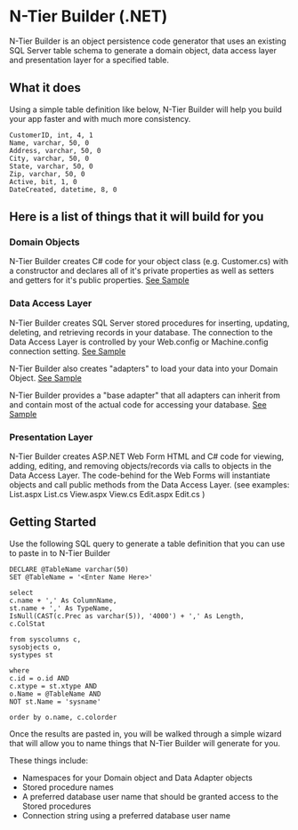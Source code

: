 N-Tier Builder (.NET)
=====================================
N-Tier Builder is an object persistence code generator that uses an existing SQL Server table schema to generate a domain object, data access layer and presentation layer for a specified table. 

## What it does

Using a simple table definition like below, N-Tier Builder will help you build your app faster and with much more consistency.

    CustomerID, int, 4, 1
	Name, varchar, 50, 0
	Address, varchar, 50, 0
	City, varchar, 50, 0
	State, varchar, 50, 0
	Zip, varchar, 50, 0
	Active, bit, 1, 0
	DateCreated, datetime, 8, 0

## Here is a list of things that it will build for you

### Domain Objects

N-Tier Builder creates C# code for your object class (e.g. Customer.cs) with a constructor and declares all of it's private properties as well as setters and getters for it's public properties. 
[See Sample](https://github.com/djohnsonkc/ntierbuilder/blob/master/samples/Customer.cs.txt) 

### Data Access Layer

N-Tier Builder creates SQL Server stored procedures for inserting, updating, deleting, and retrieving records in your database. The connection to the Data Access Layer is controlled by your Web.config or Machine.config connection setting. 
[See Sample](https://github.com/djohnsonkc/ntierbuilder/blob/master/samples/StoredProcedures.sql.txt) 

N-Tier Builder also creates "adapters" to load your data into your Domain Object. 
[See Sample](https://github.com/djohnsonkc/ntierbuilder/blob/master/samples/CustomerAdapter.cs.txt) 

N-Tier Builder provides a "base adapter" that all adapters can inherit from and contain most of the actual code for accessing your database. 
[See Sample](https://github.com/djohnsonkc/ntierbuilder/blob/master/samples/BaseAdapter.txt) 

### Presentation Layer

N-Tier Builder creates ASP.NET Web Form HTML and C# code for viewing, adding, editing, and removing objects/records via calls to objects in the Data Access Layer. The code-behind for the Web Forms will instantiate objects and call public methods from the Data Access Layer.
(see examples: List.aspx List.cs View.aspx View.cs Edit.aspx Edit.cs	) 

## Getting Started

Use the following SQL query to generate a table definition that you can use to paste in to N-Tier Builder

	DECLARE @TableName varchar(50)
	SET @TableName = '<Enter Name Here>'

	select
	c.name + ',' As ColumnName,
	st.name + ',' As TypeName,
	IsNull(CAST(c.Prec as varchar(5)), '4000') + ',' As Length,
	c.ColStat

	from syscolumns c,
	sysobjects o,
	systypes st

	where
	c.id = o.id AND
	c.xtype = st.xtype AND
	o.Name = @TableName AND
	NOT st.Name = 'sysname'

	order by o.name, c.colorder


Once the results are pasted in, you will be walked through a simple wizard that will allow you to name things that N-Tier Builder will generate for you. 

These things include:

* Namespaces for your Domain object and Data Adapter objects
* Stored procedure names
* A preferred database user name that should be granted access to the Stored procedures
* Connection string using a preferred database user name

